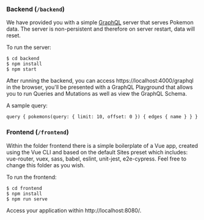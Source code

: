 ### Backend (`/backend`)
We have provided you with a simple [GraphQL](https://graphql.org/learn) server that serves Pokemon data. The server is non-persistent and therefore on server restart, data will reset.

To run the server:

```
$ cd backend
$ npm install
$ npm start
```

After running the backend, you can access https://localhost:4000/graphql in the browser, you'll be presented with a GraphQL Playground that allows you to run Queries and Mutations as well as view the GraphQL Schema.

A sample query:
```
query { pokemons(query: { limit: 10, offset: 0 }) { edges { name } } }
```

### Frontend (`/frontend`)
Within the folder frontend there is a simple boilerplate of a Vue app, created using the Vue CLI and based on the default Sites preset which includes: vue-router, vuex, sass, babel, eslint, unit-jest, e2e-cypress. Feel free to change this folder as you wish.

To run the frontend: 

```
$ cd frontend
$ npm install
$ npm run serve
```

Access your application within http://localhost:8080/.

